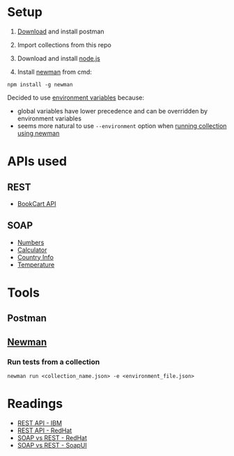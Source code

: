 
# Setup

1. [Download](https://www.postman.com/downloads/) and install postman

2. Import collections from this repo

3. Download and install [node.js](https://nodejs.org/en/download/current/)

4. Install [newman](https://www.npmjs.com/package/newman) from cmd:

```
npm install -g newman
```

Decided to use [environment variables](https://learning.postman.com/docs/sending-requests/managing-environments/) because:
- global variables have lower precedence and can be overridden by environment variables
- seems more natural to use `--environment` option when [running collection using newman](https://github.com/postmanlabs/newman/#newman-run-collection-file-source-options)


# APIs used

## REST
- [BookCart API](https://bookcart.azurewebsites.net/swagger/index.html)

## SOAP
- [Numbers](https://www.dataaccess.com/webservicesserver/NumberConversion.wso)
- [Calculator](http://www.dneonline.com/calculator.asmx)
- [Country Info](http://webservices.oorsprong.org/websamples.countryinfo/CountryInfoService.wso)
- [Temperature](https://www.w3schools.com/xml/tempconvert.asmx)

# Tools

## Postman


## [Newman](https://learning.postman.com/docs/running-collections/using-newman-cli/command-line-integration-with-newman/)

### Run tests from a collection

```
newman run <collection_name.json> -e <environment_file.json>
```

# Readings

- [REST API - IBM](https://www.ibm.com/topics/rest-apis)
- [REST API - RedHat](https://www.redhat.com/en/topics/api/what-is-a-rest-api)
- [SOAP vs REST - RedHat](https://www.redhat.com/en/topics/integration/whats-the-difference-between-soap-rest)
- [SOAP vs REST - SoapUI](https://www.soapui.org/learn/api/soap-vs-rest-api/)


